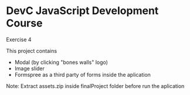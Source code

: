 # DevC JavaScript Development Course
Exercise 4

This project contains
- Modal (by clicking "bones walls" logo)
- Image slider
- Formspree as a third party of forms inside the aplication

Note:
Extract assets.zip inside finalProject folder before run the aplication
